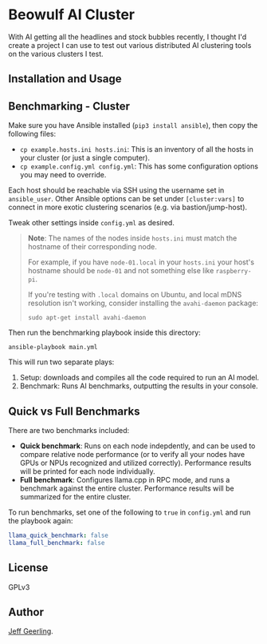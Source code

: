 # Beowulf AI Cluster

With AI getting all the headlines and stock bubbles recently, I thought I'd create a project I can use to test out various distributed AI clustering tools on the various clusters I test.

## Installation and Usage

## Benchmarking - Cluster

Make sure you have Ansible installed (`pip3 install ansible`), then copy the following files:

  - `cp example.hosts.ini hosts.ini`: This is an inventory of all the hosts in your cluster (or just a single computer).
  - `cp example.config.yml config.yml`: This has some configuration options you may need to override.

Each host should be reachable via SSH using the username set in `ansible_user`. Other Ansible options can be set under `[cluster:vars]` to connect in more exotic clustering scenarios (e.g. via bastion/jump-host).

Tweak other settings inside `config.yml` as desired.

> **Note**: The names of the nodes inside `hosts.ini` must match the hostname of their corresponding node.
> 
> For example, if you have `node-01.local` in your `hosts.ini` your host's hostname should be `node-01` and not something else like `raspberry-pi`.
>
> If you're testing with `.local` domains on Ubuntu, and local mDNS resolution isn't working, consider installing the `avahi-daemon` package:
>
> `sudo apt-get install avahi-daemon`

Then run the benchmarking playbook inside this directory:

```
ansible-playbook main.yml
```

This will run two separate plays:

  1. Setup: downloads and compiles all the code required to run an AI model.
  2. Benchmark: Runs AI benchmarks, outputting the results in your console.

## Quick vs Full Benchmarks

There are two benchmarks included:

  - **Quick benchmark**: Runs on each node indepdently, and can be used to compare relative node performance (or to verify all your nodes have GPUs or NPUs recognized and utilized correctly). Performance results will be printed for each node individually.
  - **Full benchmark**: Configures llama.cpp in RPC mode, and runs a benchmark against the entire cluster. Performance results will be summarized for the entire cluster.

To run benchmarks, set one of the following to `true` in `config.yml` and run the playbook again:

```yaml
llama_quick_benchmark: false
llama_full_benchmark: false
```

## License

GPLv3

## Author

[Jeff Geerling](https://www.jeffgeerling.com).

